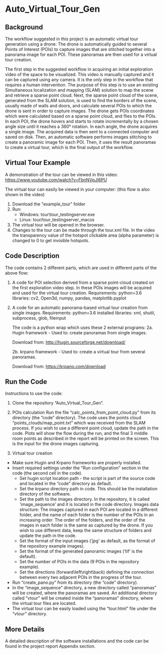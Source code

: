 # Auto_Virtual_Tour_Gen

## Background
The workflow suggested in this project is an automatic virtual tour generation using a drone:
The drone is automatically guided to several Points of Interest (POIs) to capture images that are stitched together into 
a panorama image for each POI. These panoramas are then used for a virtual tour creation.

The first step in the suggested workflow in acquiring an initial exploration video of the space to be visualized.
This video is manually captured and it can be captured using any camera. It is the only step in the workflow that 
requires a human intervention. The purpose of this step is to use an existing Simultaneous localization and mapping (SLAM)
solution to map the scene and retrieve a sparse point cloud.
Next, the sparse point cloud of the scene, generated from the SLAM solution, is used to find the borders of the scene, 
usually made of walls and doors, and calculate several POIs to which the drone is sent in order to capture images.
The drone gets POIs coordinates which were calculated based on a sparse point cloud, and flies to the POIs.
In each POI, the drone hovers and starts to rotate incrementally by a chosen angle size until it reaches a 360° rotation.
In each angle, the drone acquires a single image. The acquired data is then sent to a connected computer and saved on disk.
Then, an automatic software performs images stitching to create a panoramic image for each POI.
Then, it uses the result panoramas to create a virtual tour, which is the final output of the workflow.


## Virtual Tour Example
A demonstration of the tour can be viewed in this video:
https://www.youtube.com/watch?v=FbnNVpJl6PU

The virtual tour can easily be viewed in your computer: (this flow is also shown in the video)
1. Download the "example_tour" folder
2. Run:
    - Windows: tour\tour_testingserver.exe
    - Linux: tour/tour_testingserver_macos
3. The virtual tour will be opened in the browser.
4. Changes to the tour can be made through the tour.xml file. In the video the transparency value of the hotspot clickable area (alpha parameter) is changed to 0 to get invisible hotspots.

## Code Description
The code contains 2 different parts, which are used in different parts of the above flow:

1. A code for POI selection derived from a sparse point-cloud created on the first exploration video step.
    In these POIs images will be acquired and used for the virtual tour creation.
    Requirements:
    python=3.6
    libraries: cv2, Open3d, numpy, pandas, matplotlib.pyplot


2. A code for an automatic panorama-based virtual tour creation from single images.
    Requirements:
    python=3.6
    installed libraries: xml, shutil, subprocess, glob, fileinput

    The code is a python wrap which uses these 2 external programs:
    2a. Hugin framework - Used to: create panoramas from single images.
    
    Download from: 
    http://hugin.sourceforge.net/download/

    2b. krpano framework - Used to: create a virtual tour from several panoramas.
        
    Download from: 
	https://krpano.com/download


## Run the Code
Instructions to use the code:
1. Clone the repository “Auto_Virtual_Tour_Gen”.

2. POIs calculation
Run the file “calc_points_from_point_cloud.py” from its directory (the “code” directory).
The code uses the points cloud “points_clouds/map_point.txt” which was received from the SLAM process. If you wish to use a different point cloud, update the path in the code.
Plots will show the flow during the run, and the final 3 middle room points as described in the report will be printed on the screen. This is the input for the drone images capturing.

3. Virtual tour creation
- Make sure Hugin and Krpano frameworks are properly installed.
- Insert required settings under the “Run configuration” section in the code (the second cell in the code).
	* Set hugin script location path - the script is part of the source code and located in the “code” directory as default.
	* Set the krpano directory path in code. This should be the installation directory of the software.
	* Set the path to the images directory. In the repository, it is called ‘image_sequence’ and it is located in the code directory.
	Images data structure:
	The images captured in each POI are located in a different folder, and the name of each folder is the number of the POIs in an increasing order. The order of the folders, and the order of the images in each folder is the same as captured by the drone.
	If you wish to use different data, keep the same structure of folders and update the path in the code.
	* Set the format of the input images (‘jpg’ as default, as the format of the repository example images).
	* Set the format of the generated panoramic images (‘tif’ is the default).
	* Set the number of POIs in the data (9 POIs in the repository example).
	* Set the directions (forward\left\right\back) defining the connection between every two adjacent POIs in the progress of the tour. 
- Run “create_pano.py” from its directory (the “code” directory).
- In the “image_sequence” directory, a new directory called “panoramas” will be created, where the panoramas are saved. An additional directory called “vtour” will be created inside the “panoramas” directory, where the virtual tour files are located.
- The virtual tour can be easily loaded using the “tour.html” file under the “vtour” directory.


## More Details
A detailed description of the software installations and the code can be found in the project report Appendix section.



